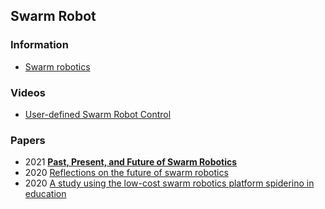 ## Swarm Robot



### Information
- [Swarm robotics](https://en.wikipedia.org/wiki/Swarm_robotics)


### Videos
- [User-defined Swarm Robot Control](https://www.youtube.com/watch?v=RfzAkW34J78)



### Papers
- 2021 [**Past, Present, and Future of Swarm Robotics**](https://arxiv.org/abs/2101.00671)
- 2020 [Reflections on the future of swarm robotics](https://robotics.sciencemag.org/content/5/49/eabe4385)
- 2020 [A study using the low-cost swarm robotics platform spiderino in education](https://www.sciencedirect.com/science/article/pii/S2666557320300033)





